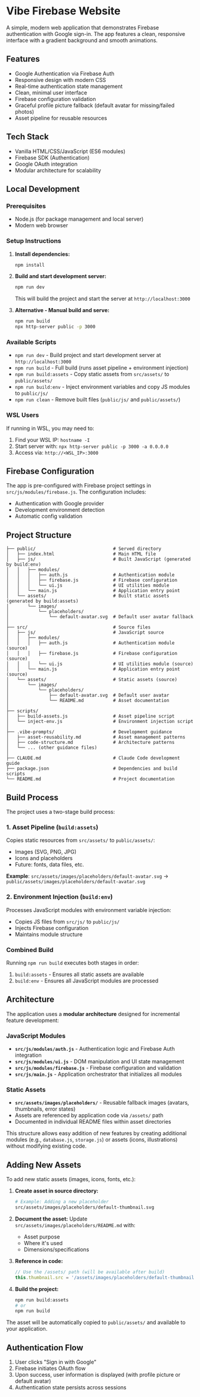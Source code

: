 # Vibe Firebase Website

A simple, modern web application that demonstrates Firebase authentication with Google sign-in. The app features a clean, responsive interface with a gradient background and smooth animations.

## Features

- Google Authentication via Firebase Auth
- Responsive design with modern CSS
- Real-time authentication state management
- Clean, minimal user interface
- Firebase configuration validation
- Graceful profile picture fallback (default avatar for missing/failed photos)
- Asset pipeline for reusable resources

## Tech Stack

- Vanilla HTML/CSS/JavaScript (ES6 modules)
- Firebase SDK (Authentication)
- Google OAuth integration
- Modular architecture for scalability

## Local Development

### Prerequisites
- Node.js (for package management and local server)
- Modern web browser

### Setup Instructions

1. **Install dependencies:**
   ```bash
   npm install
   ```

2. **Build and start development server:**
   ```bash
   npm run dev
   ```
   This will build the project and start the server at `http://localhost:3000`

3. **Alternative - Manual build and serve:**
   ```bash
   npm run build
   npx http-server public -p 3000
   ```

### Available Scripts

- `npm run dev` - Build project and start development server at `http://localhost:3000`
- `npm run build` - Full build (runs asset pipeline + environment injection)
- `npm run build:assets` - Copy static assets from `src/assets/` to `public/assets/`
- `npm run build:env` - Inject environment variables and copy JS modules to `public/js/`
- `npm run clean` - Remove built files (`public/js/` and `public/assets/`)

### WSL Users
If running in WSL, you may need to:
1. Find your WSL IP: `hostname -I`
2. Start server with: `npx http-server public -p 3000 -a 0.0.0.0`
3. Access via: `http://<WSL_IP>:3000`

## Firebase Configuration

The app is pre-configured with Firebase project settings in `src/js/modules/firebase.js`. The configuration includes:
- Authentication with Google provider
- Development environment detection
- Automatic config validation

## Project Structure

```
├── public/                             # Served directory
│   ├── index.html                      # Main HTML file
│   ├── js/                             # Built JavaScript (generated by build:env)
│   │   ├── modules/
│   │   │   ├── auth.js                 # Authentication module
│   │   │   ├── firebase.js             # Firebase configuration
│   │   │   └── ui.js                   # UI utilities module
│   │   └── main.js                     # Application entry point
│   └── assets/                         # Built static assets (generated by build:assets)
│       └── images/
│           └── placeholders/
│               └── default-avatar.svg  # Default user avatar fallback
│
├── src/                                # Source files
│   ├── js/                             # JavaScript source
│   │   ├── modules/
│   │   │   ├── auth.js                 # Authentication module (source)
│   │   │   ├── firebase.js             # Firebase configuration (source)
│   │   │   └── ui.js                   # UI utilities module (source)
│   │   └── main.js                     # Application entry point (source)
│   └── assets/                         # Static assets (source)
│       └── images/
│           └── placeholders/
│               ├── default-avatar.svg  # Default user avatar
│               └── README.md           # Asset documentation
│
├── scripts/
│   ├── build-assets.js                 # Asset pipeline script
│   └── inject-env.js                   # Environment injection script
│
├── .vibe-prompts/                      # Development guidance
│   ├── asset-reusability.md            # Asset management patterns
│   ├── code-structure.md               # Architecture patterns
│   └── ... (other guidance files)
│
├── CLAUDE.md                           # Claude Code development guide
├── package.json                        # Dependencies and build scripts
└── README.md                           # Project documentation
```

## Build Process

The project uses a two-stage build process:

### 1. Asset Pipeline (`build:assets`)
Copies static resources from `src/assets/` to `public/assets/`:
- Images (SVG, PNG, JPG)
- Icons and placeholders
- Future: fonts, data files, etc.

**Example**: `src/assets/images/placeholders/default-avatar.svg` → `public/assets/images/placeholders/default-avatar.svg`

### 2. Environment Injection (`build:env`)
Processes JavaScript modules with environment variable injection:
- Copies JS files from `src/js/` to `public/js/`
- Injects Firebase configuration
- Maintains module structure

### Combined Build
Running `npm run build` executes both stages in order:
1. `build:assets` - Ensures all static assets are available
2. `build:env` - Ensures all JavaScript modules are processed

## Architecture

The application uses a **modular architecture** designed for incremental feature development:

### JavaScript Modules
- **`src/js/modules/auth.js`** - Authentication logic and Firebase Auth integration
- **`src/js/modules/ui.js`** - DOM manipulation and UI state management
- **`src/js/modules/firebase.js`** - Firebase configuration and validation
- **`src/js/main.js`** - Application orchestrator that initializes all modules

### Static Assets
- **`src/assets/images/placeholders/`** - Reusable fallback images (avatars, thumbnails, error states)
- Assets are referenced by application code via `/assets/` path
- Documented in individual README files within asset directories

This structure allows easy addition of new features by creating additional modules (e.g., `database.js`, `storage.js`) or assets (icons, illustrations) without modifying existing code.

## Adding New Assets

To add new static assets (images, icons, fonts, etc.):

1. **Create asset in source directory:**
   ```bash
   # Example: Adding a new placeholder
   src/assets/images/placeholders/default-thumbnail.svg
   ```

2. **Document the asset:**
   Update `src/assets/images/placeholders/README.md` with:
   - Asset purpose
   - Where it's used
   - Dimensions/specifications

3. **Reference in code:**
   ```javascript
   // Use the /assets/ path (will be available after build)
   this.thumbnail.src = '/assets/images/placeholders/default-thumbnail.svg';
   ```

4. **Build the project:**
   ```bash
   npm run build:assets
   # or
   npm run build
   ```

The asset will be automatically copied to `public/assets/` and available to your application.

## Authentication Flow

1. User clicks "Sign in with Google"
2. Firebase initiates OAuth flow
3. Upon success, user information is displayed (with profile picture or default avatar)
4. Authentication state persists across sessions